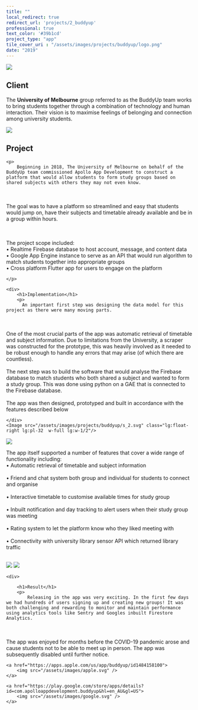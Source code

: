 ```yaml
---
title: ""
local_redirect: true
redirect_url: 'projects/2_buddyup'
professional: true
text_color: '#39b1cd'
project_type: "app"
tile_cover_uri : "/assets/images/projects/buddyup/logo.png"
date: "2019"
---
```

<div>
<Image src="/assets/images/projects/buddyup/project_title.svg"  class="lg:w-1/2 w-full pt-5 px-5"
    layout='responsive' />

<section style="display: block">
    <h1>Client</h1>
    <p>The <b>University of Melbourne</b> group referred to as the BuddyUp team works to bring students together through a combination of technology and human interaction. Their vision is to maximise feelings of belonging and connection among university students.</p>
</section>

<section class="">

<Image src="/assets/images/projects/buddyup/s_1.svg" class="lg:float-left lg:pr-32 w-1/2"/>

<div>
    <h1>Project</h1>

    <p>
        Beginning in 2018, The University of Melbourne on behalf of the BuddyUp team commissioned Apollo App Development to construct a platform that would allow students to form study groups based on shared subjects with others they may not even know. 
<br/><br/>
The goal was to have a platform so streamlined and easy that students would jump on, have their subjects and timetable already available and be in a group within hours.

<br/><br/>The project scope included:<br/>
• Realtime Firebase database to host account, message, and content data <br/>
• Google App Engine instance to serve as an API that would run algorithm to match students together into appropriate groups<br/>
• Cross platform Flutter app for users to engage on the platform <br/>



    </p>
</div>

</section>

<section class="pt-20  ">


    <div>
        <h1>Implementation</h1>
        <p>
          An important first step was designing the data model for this project as there were many moving parts. 
<br/><br/>
One of the most crucial parts of the app was automatic retrieval of timetable and subject information. Due to limitations from the University, a scraper was constructed for the prototype, this was heavily involved as it needed to be robust enough to handle any errors that may arise (of which there are countless).
<br/><br/>
The next step was to build the software that would analyse the Firebase database to match students who both shared a subject and wanted to form a study group. This was done using python on a GAE that is connected to the Firebase database.
<br/><br/>
The app was then designed, prototyped and built in accordance with the features described below
        </p>

    </div>
    <Image src="/assets/images/projects/buddyup/s_2.svg" class="lg:float-right lg:pl-32  w-full lg:w-1/2"/>

</section>

<section>
    <Image src="/assets/images/projects/buddyup/s_3.svg" class="lg:float-left lg:pr-32 w-full lg:w-1/2"/>

<p>
The app itself supported a number of features that cover a wide range of functionality including: <br/>
• Automatic retrieval of timetable and subject information<br/><br/>
•  Friend and chat system both group and individual for students to connect and organise<br/><br/>
•  Interactive timetable to customise available times for study group<br/><br/>
•  Inbuilt notification and day tracking to alert users when their study group was meeting<br/><br/>
•  Rating system to let the platform know who they liked meeting with<br/><br/>
•  Connectivity with university library sensor API which returned library traffic  <br/><br/>

</p>

</section>

<section class="flex flex-col lg:flex-row">
    <Image src="/assets/images/projects/buddyup/s_4.svg" class=" p-10 w-full lg:w-1/2"/>
    <Image src="/assets/images/projects/buddyup/s_5.svg" class=" p-10 w-full lg:w-1/2"/>

</section>

<section>

    <div>

        <h1>Result</h1>
        <p>
            Releasing in the app was very exciting. In the first few days we had hundreds of users signing up and creating new groups! It was both challenging and rewarding to monitor and maintain performance using analytics tools like Sentry and Googles inbuilt Firestore Analytics.
<br/>
<br/>
The app was enjoyed for months before the COVID-19 pandemic arose and cause students not to be able to meet up in person. The app was subsequently disabled until further notice.
        </p>
    </div>
</section>

<div
    class="flex flex-col md:flex-row pb-16 pt-10  justify-center lg:space-x-32 md:space-x-10 space-x-0 space-y-10 md:space-y-0">

    <a href="https://apps.apple.com/us/app/buddyup/id1484158100">
        <img src="/assets/images/apple.svg" />
    </a>

    <a href="https://play.google.com/store/apps/details?id=com.apolloappdevelopment.buddyup&hl=en_AU&gl=US">
        <img src="/assets/images/google.svg" />
    </a>

</div>

</div>